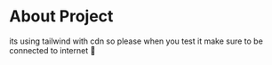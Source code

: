 # About Project

its using tailwind with cdn so please when you test it make sure to be connected to internet 🙏
